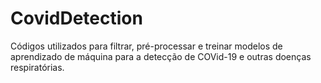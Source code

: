 # CovidDetection
Códigos utilizados para filtrar, pré-processar e treinar modelos de aprendizado de máquina para a detecção de COVid-19 e outras doenças respiratórias.

